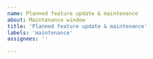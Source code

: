 ```yaml
---
name: Planned feature update & maintenance
about: Maintenance window
title: 'Planned feature update & maintenance'
labels: 'maintenance'
assignees: ''

---
```


<!--
start: 2022-11-19T10:00:00+01:00
end: 2022-11-20T23:00:00+01:00
expectedDown: application, api, database, cache, storage, realtime-communication
-->

